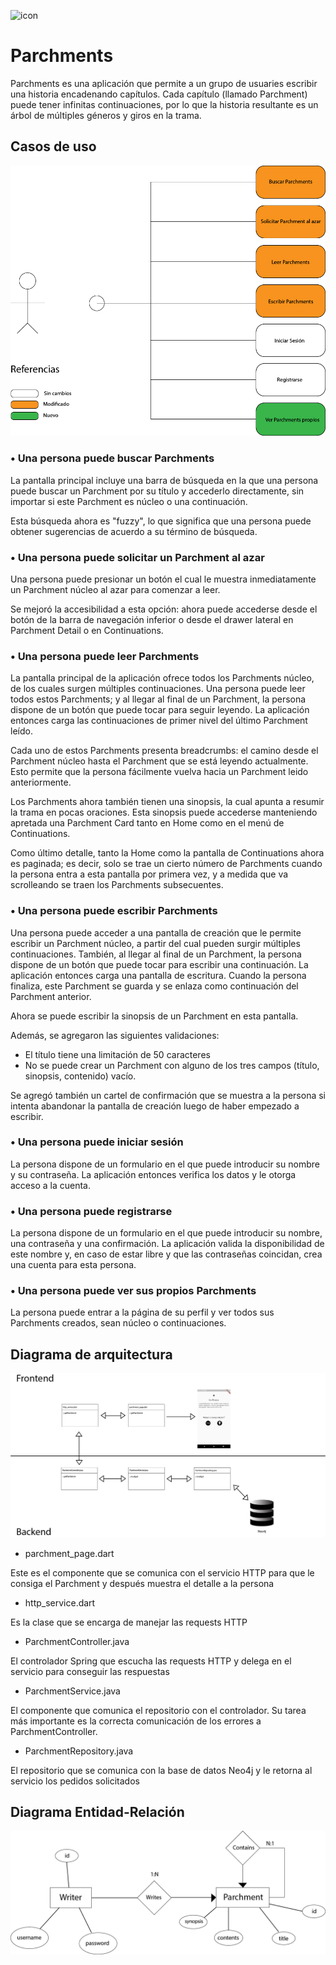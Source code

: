 ![icon](../icon.ico)
# Parchments

Parchments es una aplicación que permite a un grupo de usuaries escribir una historia encadenando capítulos. Cada capítulo (llamado Parchment) puede tener infinitas continuaciones, por lo que la historia resultante es un árbol de múltiples géneros y giros en la trama.

## Casos de uso

![casos_de_uso](Diagrama%20de%20Casos%20de%20Uso.png)

### • Una persona puede buscar Parchments

La pantalla principal incluye una barra de búsqueda en la que una persona puede buscar un Parchment por su título y accederlo directamente, sin importar si este Parchment es núcleo o una continuación.

Esta búsqueda ahora es "fuzzy", lo que significa que una persona puede obtener sugerencias de acuerdo a su término de búsqueda.

### • Una persona puede solicitar un Parchment al azar

Una persona puede presionar un botón el cual le muestra inmediatamente un Parchment núcleo al azar para comenzar a leer.

Se mejoró la accesibilidad a esta opción: ahora puede accederse desde el botón de la barra de navegación inferior o desde el drawer lateral en Parchment Detail o en Continuations.

### • Una persona puede leer Parchments

La pantalla principal de la aplicación ofrece todos los Parchments núcleo, de los cuales surgen múltiples continuaciones. Una persona puede leer todos estos Parchments; y al llegar al final de un Parchment, la persona dispone de un botón que puede tocar para seguir leyendo. La aplicación entonces carga las continuaciones de primer nivel del último Parchment leído.

Cada uno de estos Parchments presenta breadcrumbs: el camino desde el Parchment núcleo hasta el Parchment que se está leyendo actualmente. Esto permite que la persona fácilmente vuelva hacia un Parchment leido anteriormente.

Los Parchments ahora también tienen una sinopsis, la cual apunta a resumir la trama en pocas oraciones. Esta sinopsis puede accederse manteniendo apretada una Parchment Card tanto en Home como en el menú de Continuations.

Como último detalle, tanto la Home como la pantalla de Continuations ahora es paginada; es decir, solo se trae un cierto número de Parchments cuando la persona entra a esta pantalla por primera vez, y a medida que va scrolleando se traen los Parchments subsecuentes.

### • Una persona puede escribir Parchments

Una persona puede acceder a una pantalla de creación que le permite escribir un Parchment núcleo, a partir del cual pueden surgir múltiples continuaciones. También, al llegar al final de un Parchment, la persona dispone de un botón que puede tocar para escribir una continuación. La aplicación entonces carga una pantalla de escritura. Cuando la persona finaliza, este Parchment se guarda y se enlaza como continuación del Parchment anterior.

Ahora se puede escribir la sinopsis de un Parchment en esta pantalla.

Además, se agregaron las siguientes validaciones:

- El título tiene una limitación de 50 caracteres
- No se puede crear un Parchment con alguno de los tres campos (título, sinopsis, contenido) vacío.

Se agregó también un cartel de confirmación que se muestra a la persona si intenta abandonar la pantalla de creación luego de haber empezado a escribir.

### • Una persona puede iniciar sesión

La persona dispone de un formulario en el que puede introducir su nombre y su contraseña. La aplicación entonces verifica los datos y le otorga acceso a la cuenta.

### • Una persona puede registrarse

La persona dispone de un formulario en el que puede introducir su nombre, una contraseña y una confirmación. La aplicación valida la disponibilidad de este nombre y, en caso de estar libre y que las contraseñas coincidan, crea una cuenta para esta persona.

### • Una persona puede ver sus propios Parchments

La persona puede entrar a la página de su perfil y ver todos sus Parchments creados, sean núcleo o continuaciones.

## Diagrama de arquitectura

![diagrama_arquitectura](Diagrama%20de%20Arquitectura.png)

- parchment_page.dart

Este es el componente que se comunica con el servicio HTTP para que le consiga el Parchment y después muestra el detalle a la persona

- http_service.dart

Es la clase que se encarga de manejar las requests HTTP

- ParchmentController.java

El controlador Spring que escucha las requests HTTP y delega en el servicio para conseguir las respuestas

- ParchmentService.java

El componente que comunica el repositorio con el controlador. Su tarea más importante es la correcta comunicación de los errores a ParchmentController.

- ParchmentRepository.java

El repositorio que se comunica con la base de datos Neo4j y le retorna al servicio los pedidos solicitados

## Diagrama Entidad-Relación

![diagrama_entidad_relacion](Diagrama%20Entidad%20Relacion.png)
